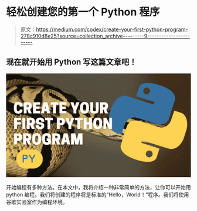 # 轻松创建您的第一个 Python 程序

> 原文：<https://medium.com/codex/create-your-first-python-program-278c910d8e25?source=collection_archive---------9----------------------->

## 现在就开始用 Python 写这篇文章吧！

![](img/22f89e7c567a0522a64962eedd8a97a8.png)

开始编程有多种方法。在本文中，我将介绍一种非常简单的方法，让你可以开始用 python 编程。我们将创建的程序将是标准的“Hello，World！”程序。我们将使用谷歌实验室作为编程环境。